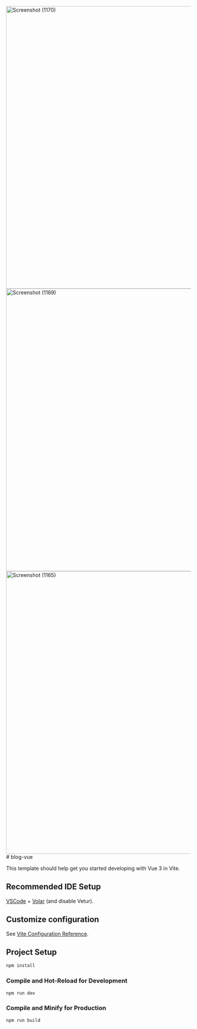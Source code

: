 <img width="1366" height="768" alt="Screenshot (1170)" src="https://github.com/user-attachments/assets/1dc4c91a-15c0-4097-a11c-22639f6ff054" /> 
<img width="1366" height="768" alt="Screenshot (1169)" src="https://github.com/user-attachments/assets/ad99baa8-96b1-4660-b10c-18b926febc4f" />
<img width="1366" height="768" alt="Screenshot (1165)" src="https://github.com/user-attachments/assets/00f59870-a77d-4b48-8ac4-9d77cba5ebdd" />
# blog-vue

This template should help get you started developing with Vue 3 in Vite.

## Recommended IDE Setup

[VSCode](https://code.visualstudio.com/) + [Volar](https://marketplace.visualstudio.com/items?itemName=Vue.volar) (and disable Vetur).

## Customize configuration

See [Vite Configuration Reference](https://vite.dev/config/).

## Project Setup

```sh
npm install
```

### Compile and Hot-Reload for Development

```sh
npm run dev
```

### Compile and Minify for Production

```sh
npm run build
```

